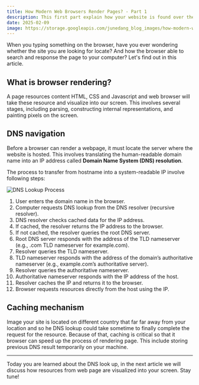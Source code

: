 ```yaml
---
title: How Modern Web Browsers Render Pages? - Part 1
description: This first part explain how your website is found over the Internet
date: 2025-02-09
image: https://storage.googleapis.com/junedang_blog_images/how-modern-web-browser-render-page-part1/cover-image.webp
---
```


When you typing something on the browser, have you ever wondering whether the site you are looking for locate? And how the browser able to search and response the page to your computer? Let's find out in this article.

## What is browser rendering?

A page resources content HTML, CSS and Javascript and web browser will take these resource and visualize into our screen. This involves several stages, including parsing, constructing internal representations, and painting pixels on the screen.

## DNS navigation

Before a browser can render a webpage, it must locate the server where the website is hosted. This involves translating the human-readable domain name into an IP address called **Domain Name System (DNS) resolution**.   

The process to transfer from hostname into a system-readable IP involve following steps:

![DNS Lookup Process](https://storage.googleapis.com/junedang_blog_images/how-modern-web-browser-render-page-part1/dns-navigation.svg)

1. User enters the domain name in the browser.
2. Computer requests DNS lookup from the DNS resolver (recursive resolver).
3. DNS resolver checks cached data for the IP address.
4. If cached, the resolver returns the IP address to the browser.
5. If not cached, the resolver queries the root DNS server.
6. Root DNS server responds with the address of the TLD nameserver (e.g., .com TLD nameserver for example.com).
7. Resolver queries the TLD nameserver.
8. TLD nameserver responds with the address of the domain’s authoritative nameserver (e.g., example.com’s authoritative server).
9. Resolver queries the authoritative nameserver.
10. Authoritative nameserver responds with the IP address of the host.
11. Resolver caches the IP and returns it to the browser.
12. Browser requests resources directly from the host using the IP.

## Caching mechanism

Image your site is located on different country that far far away from your location and so he DNS lookup could take sometime to finally complete the request for the resource. Because of that, caching is critical so that it browser can speed up the process of rendering page. This include storing previous DNS result temporarily on your machine. 

---

Today you are learned about the DNS look up, in the next article we will discuss how resources from web page are visualized into your screen. Stay tune!